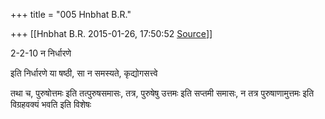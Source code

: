 +++
title = "005 Hnbhat B.R."

+++
[[Hnbhat B.R.	2015-01-26, 17:50:52 [Source](https://groups.google.com/g/samskrita/c/qexBSNdGX2c)]]



2-2-10 न निर्धारणे  

  

इति निर्धारणे या षष्ठी, सा न समस्यते, कृद्योगसत्त्वे

  

तथा च, पुरुषोत्तमः इति तत्पुरुषसमासः, तत्र, पुरुषेषु उत्तमः इति सप्तमी समासः, न तत्र पुरुषाणामुत्तमः इति विग्रहवक्यं भवति इति विशेषः

